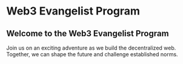 # Web3 Evangelist Program

## Welcome to the Web3 Evangelist Program

Join us on an exciting adventure as we build the decentralized web. Together, we can shape the future and challenge established norms.